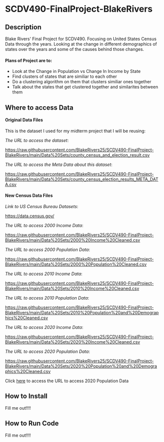 # SCDV490-FinalProject-BlakeRivers

## Description
Blake Rivers' Final Project for SCDV490.  Focusing on United States Census Data through the years.
Looking at the change in different demographics of states over the years and some of the causes behind those changes.

#### Plans of Project are to:
- Look at the Change in Population vs Change In Income by State 
- Find clusters of states that are similiar to each other
- Do a clustering algorithm on them that clusters similiar ones together
- Talk about the states that get clustered together and similarites between them



## Where to access Data

#### Original Data Files
This is the dataset I used for my midterm project that I will be reusing:


*The URL to access the dataset*:

https://raw.githubusercontent.com/BlakeRivers25/SCDV490-FinalProject-BlakeRivers/main/Data%20Sets/county_census_and_election_result.csv

*The URL to access the Meta Data about this dataset*:

https://raw.githubusercontent.com/BlakeRivers25/SCDV490-FinalProject-BlakeRivers/main/Data%20Sets/county_census_election_results_META_DATA.csv


#### New Census Data Files
*Link to US Census Bureau Datasets*:

https://data.census.gov/


*The URL to access 2000 Income Data*:

https://raw.githubusercontent.com/BlakeRivers25/SCDV490-FinalProject-BlakeRivers/main/Data%20Sets/2000%20Income%20Cleaned.csv

*The URL to access 2000 Population Data*:

https://raw.githubusercontent.com/BlakeRivers25/SCDV490-FinalProject-BlakeRivers/main/Data%20Sets/2000%20Population%20Cleaned.csv


*The URL to access 2010 Income Data*:

https://raw.githubusercontent.com/BlakeRivers25/SCDV490-FinalProject-BlakeRivers/main/Data%20Sets/2010%20Income%20Cleaned.csv

*The URL to access 2010 Population Data*:

https://raw.githubusercontent.com/BlakeRivers25/SCDV490-FinalProject-BlakeRivers/main/Data%20Sets/2010%20Population%20and%20Demographics%20Cleaned.csv


*The URL to access 2020 Income Data*:

https://raw.githubusercontent.com/BlakeRivers25/SCDV490-FinalProject-BlakeRivers/main/Data%20Sets/2020%20Income%20Cleaned.csv

*The URL to access 2020 Population Data*:

https://raw.githubusercontent.com/BlakeRivers25/SCDV490-FinalProject-BlakeRivers/main/Data%20Sets/2020%20Population%20and%20Demographics%20Cleaned.csv



Click 
[here](https://raw.githubusercontent.com/BlakeRivers25/SCDV490-FinalProject-BlakeRivers/main/Data%20Sets/2020%20Population%20and%20Demographics%20Cleaned.csv) 
to access the URL to access 2020 Population Data




## How to Install 
Fill me out!!!!





## How to Run Code
Fill me out!!!!
